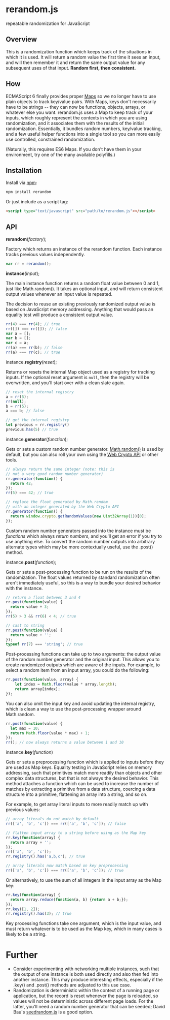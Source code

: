 # rerandom.js

repeatable randomization for JavaScript

## Overview

This is a randomization function which keeps track of the situations in which it is used. It will return a random value the first time it sees an input, and will then remember it and return the same output value for any subsequent uses of that input. **Random first, then consistent.**

## How

ECMAScript 6 finally provides proper [Maps](https://developer.mozilla.org/en-US/docs/Web/JavaScript/Reference/Global_Objects/Map) so we no longer have to use plain objects to track key/value pairs. With Maps, keys don't necessarily have to be strings -- they can now be functions, objects, arrays, or whatever else you want. rerandom.js uses a Map to keep track of your inputs, which roughly represent the contexts in which you are using randomization, and it associates them with the results of the initial randomization. Essentially, it bundles random numbers, key/value tracking, and a few useful helper functions into a single tool so you can more easily use controlled, constrained randomization.

(Naturally, this requires ES6 Maps. If you don't have them in your environment, try one of the many available polyfills.)

## Installation

Install via [npm](https://www.npmjs.com/package/rerandom):

```javascript
npm install rerandom
```

Or just include as a script tag:

```html
<script type="text/javascript" src="path/to/rerandom.js"></script>
```

## API

**rerandom**(*factory*);

Factory which returns an instance of the rerandom function. Each instance tracks previous values independently.

```javascript
var rr = rerandom();
```

**instance**(*input*);

The main instance function returns a random float value between 0 and 1, just like Math.random(). It takes an optional input, and will return consistent output values whenever an input value is repeated.

The decision to reuse an existing previously randomized output value is based on JavaScript memory addressing. Anything that would pass an equality test will produce a consistent output value.

```javascript
rr(4) === rr(4); // true
rr([]) === rr([]); // false
var a = [];
var b = [];
var c = a;
rr(a) === rr(b); // false
rr(a) === rr(c); // true
```

instance.**registry**(*reset*);

Returns or resets the internal Map object used as a registry for tracking inputs. If the optional reset argument is `null`, then the registry will be overwritten, and you'll start over with a clean slate again.

```javascript
// reset the internal registry
a = rr(5);
rr(null);
b = rr(5);
a === b; // false

// get the internal registry
let previous = rr.registry()
previous.has(5) // true
```

instance.**generator**(*function*);

Gets or sets a custom random number generator. [Math.random()](https://developer.mozilla.org/en-US/docs/Web/JavaScript/Reference/Global_Objects/Math/random) is used by default, but you can also roll your own using the [Web Crypto API](https://developer.mozilla.org/en-US/docs/Web/API/Web_Crypto_API) or other tools.

```javascript
// always return the same integer (note: this is
// not a very good random number generator)
rr.generator(function() {
  return 42;
});
rr(5) === 42; // true

// replace the float generated by Math.random
// with an integer generated by the Web Crypto API
rr.generator(function() {
  return window.crypto.getRandomValues(new Uint32Array(1))[0];
});
```

Custom random number generators passed into the instance must be *functions* which always *return numbers*, and you'll get an error if you try to use anything else. To convert the random number outputs into arbitrary alternate types which may be more contextually useful, use the .post() method.

instance.**post**(*function*);

Gets or sets a post-processing function to be run on the results of the randomization. The float values returned by standard randomization often aren't immediately useful, so this is a way to bundle your desired behavior with the instance.

```javascript
// return a float between 3 and 4
rr.post(function(value) {
  return value + 3;
});
rr(5) > 3 && rr(6) < 4; // true

// cast to string
rr.post(function(value) {
  return value + '';
});
typeof rr(7) === 'string'; // true
```

Post-processing functions can take up to two arguments: the output value of the random number generator and the original input. This allows you to create randomized outputs which are aware of the inputs. For example, to select a random item from an input array, you could do the following:

```javascript
rr.post(function(value, array) {
    let index = Math.floor(value * array.length);
    return array[index];
});
```

You can also omit the input key and avoid updating the internal registry, which is clean a way to use the post-processing wrapper around Math.random.

```javascript
rr.post(function(value) {
  let max = 10;
  return Math.floor(value * max) + 1;
});
rr(); // now always returns a value between 1 and 10
```

instance.**key**(*function*)

Gets or sets a preprocessing function which is applied to inputs before they are used as Map keys. Equality testing in JavaScript relies on memory addressing, such that primitives match more readily than objects and other complex data structures, but that is not always the desired behavior. This method attaches a function which can be used to increase the number of matches by extracting a primitive from a data structure, coercing a data structure into a primitive, flattening an array into a string, and so on.

For example, to get array literal inputs to more readily match up with previous values:

```javascript
// array literals do not match by default
rr(['a', 'b', 'c']) === rr(['a', 'b', 'c']); // false

// flatten input array to a string before using as the Map key
rr.key(function(array) {
  return array + '';
});
rr(['a', 'b', 'c']);
rr.registry().has('a,b,c'); // true

// array literals now match based on key preprocessing
rr(['a', 'b', 'c']) === rr(['a', 'b', 'c']); // true
```

Or alternatively, to use the sum of all integers in the input array as the Map key:

```javascript
rr.key(function(array) {
  return array.reduce(function(a, b) {return a + b;});
});
rr.key([1, 2]);
rr.registry().has(3); // true
```

Key processing functions take one argument, which is the input value, and must return whatever is to be used as the Map key, which in many cases is likely to be a string.

# Further

- Consider experimenting with networking multiple instances, such that the output of one instance is both used directly and also then fed into another instance. This may produce interesting effects, especially if the .key() and .post() methods are adjusted to this use case.
- Randomization is deterministic within the context of a running page or application, but the record is reset whenever the page is reloaded, so values will not be deterministic across different page loads. For the latter, you'll need a random number generator that can be seeded; David Bau's [seedrandom.js](https://github.com/davidbau/seedrandom) is a good option.
